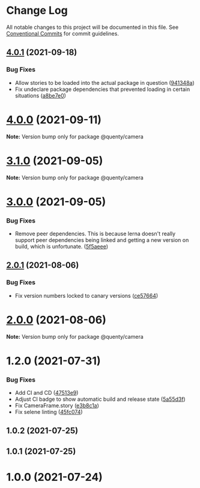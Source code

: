 # Change Log

All notable changes to this project will be documented in this file.
See [Conventional Commits](https://conventionalcommits.org) for commit guidelines.

## [4.0.1](https://github.com/Quenty/NevermoreEngine/compare/@quenty/camera@4.0.0...@quenty/camera@4.0.1) (2021-09-18)


### Bug Fixes

* Allow stories to be loaded into the actual package in question ([941348a](https://github.com/Quenty/NevermoreEngine/commit/941348a6e59742adf4f3824403814679964ad87e))
* Fix undeclare package dependencies that prevented loading in certain situations ([a8be7e0](https://github.com/Quenty/NevermoreEngine/commit/a8be7e06a06506a71257862429934e2ed0f6f56b))





# [4.0.0](https://github.com/Quenty/NevermoreEngine/compare/@quenty/camera@3.1.0...@quenty/camera@4.0.0) (2021-09-11)

**Note:** Version bump only for package @quenty/camera





# [3.1.0](https://github.com/Quenty/NevermoreEngine/compare/@quenty/camera@3.0.0...@quenty/camera@3.1.0) (2021-09-05)

**Note:** Version bump only for package @quenty/camera





# [3.0.0](https://github.com/Quenty/NevermoreEngine/compare/@quenty/camera@2.0.1...@quenty/camera@3.0.0) (2021-09-05)


### Bug Fixes

* Remove peer dependencies. This is because lerna doesn't really support peer dependencies being linked and getting a new version on build, which is unfortunate. ([5f5aeee](https://github.com/Quenty/NevermoreEngine/commit/5f5aeeea8de9975435309e53679f0ef7064f9dd0))





## [2.0.1](https://github.com/Quenty/NevermoreEngine/compare/@quenty/camera@2.0.0...@quenty/camera@2.0.1) (2021-08-06)


### Bug Fixes

* Fix version numbers locked to canary versions ([ce57664](https://github.com/Quenty/NevermoreEngine/commit/ce57664e1a084db7837d673526f3072ea7556f10))





# [2.0.0](https://github.com/Quenty/NevermoreEngine/compare/@quenty/camera@1.2.0...@quenty/camera@2.0.0) (2021-08-06)

**Note:** Version bump only for package @quenty/camera





# 1.2.0 (2021-07-31)


### Bug Fixes

* Add CI and CD ([47513e9](https://github.com/Quenty/NevermoreEngine/commit/47513e9b568162707534af132396dd8756947dd3))
* Adjust CI badge to show automatic build and release state ([5a55d3f](https://github.com/Quenty/NevermoreEngine/commit/5a55d3f19bf8d66a760d67da9b56ed47fab74656))
* Fix CameraFrame.story ([e3b8c1a](https://github.com/Quenty/NevermoreEngine/commit/e3b8c1a3e366e64f38f59b51c5dfbd2cdc401a91))
* Fix selene linting ([45fc074](https://github.com/Quenty/NevermoreEngine/commit/45fc07489ee59127ac6582689f19a0e87c1e5b5a))



## 1.0.2 (2021-07-25)



## 1.0.1 (2021-07-25)



# 1.0.0 (2021-07-24)
